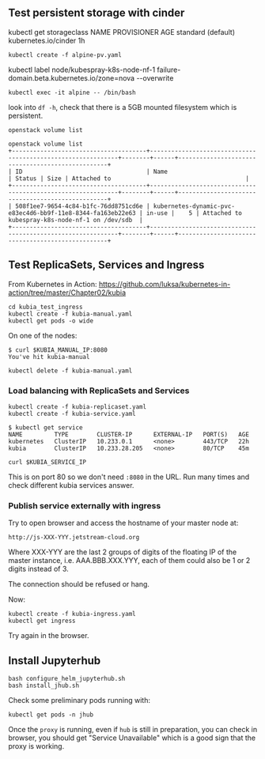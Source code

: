 ## Test persistent storage with cinder

kubectl get storageclass
NAME                 PROVISIONER            AGE
standard (default)   kubernetes.io/cinder   1h

    kubectl create -f alpine-pv.yaml


 kubectl label node/kubespray-k8s-node-nf-1 failure-domain.beta.kubernetes.io/zone=nova --overwrite

    kubectl exec -it alpine -- /bin/bash

look into `df -h`, check that there is a 5GB mounted filesystem which is persistent.

    openstack volume list


```
openstack volume list
+--------------------------------------+-------------------------------------------------------------+--------+------+--------------------------------------------------+
| ID                                   | Name                                                        | Status | Size | Attached to                                      |
+--------------------------------------+-------------------------------------------------------------+--------+------+--------------------------------------------------+
| 508f1ee7-9654-4c84-b1fc-76dd8751cd6e | kubernetes-dynamic-pvc-e83ec4d6-bb9f-11e8-8344-fa163eb22e63 | in-use |    5 | Attached to kubespray-k8s-node-nf-1 on /dev/sdb  |
+--------------------------------------+-------------------------------------------------------------+--------+------+--------------------------------------------------+
```

## Test ReplicaSets, Services and Ingress

From Kubernetes in Action:
<https://github.com/luksa/kubernetes-in-action/tree/master/Chapter02/kubia>

    cd kubia_test_ingress
    kubectl create -f kubia-manual.yaml
    kubectl get pods -o wide


On one of the nodes:

    $ curl $KUBIA_MANUAL_IP:8080
    You've hit kubia-manual

    kubectl delete -f kubia-manual.yaml

### Load balancing with ReplicaSets and Services

    kubectl create -f kubia-replicaset.yaml
    kubectl create -f kubia-service.yaml


```
$ kubectl get service
NAME         TYPE        CLUSTER-IP      EXTERNAL-IP   PORT(S)   AGE
kubernetes   ClusterIP   10.233.0.1      <none>        443/TCP   22h
kubia        ClusterIP   10.233.28.205   <none>        80/TCP    45m
```

    curl $KUBIA_SERVICE_IP

This is on port 80 so we don't need `:8080` in the URL.
Run many times and check different kubia services answer.

### Publish service externally with ingress

Try to open browser and access the hostname of your master node at:

    http://js-XXX-YYY.jetstream-cloud.org

Where XXX-YYY are the last 2 groups of digits of the floating IP of the master instance,
i.e. AAA.BBB.XXX.YYY, each of them could also be 1 or 2 digits instead of 3.

The connection should be refused or hang.

Now:

    kubectl create -f kubia-ingress.yaml
    kubectl get ingress

Try again in the browser.

## Install Jupyterhub

    bash configure_helm_jupyterhub.sh
    bash install_jhub.sh

Check some preliminary pods running with:

    kubectl get pods -n jhub

Once the `proxy` is running, even if `hub` is still in preparation, you can check
in browser, you should get "Service Unavailable" which is a good sign that
the proxy is working.
